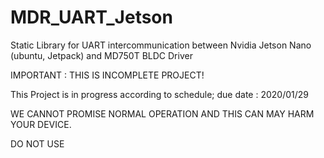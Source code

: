 # MDR_UART_Jetson
Static Library for UART intercommunication between Nvidia Jetson Nano (ubuntu, Jetpack) and MD750T BLDC Driver

IMPORTANT : THIS IS INCOMPLETE PROJECT!

This Project is in progress according to schedule; due date : 2020/01/29

WE CANNOT PROMISE NORMAL OPERATION AND THIS CAN MAY HARM YOUR DEVICE.

DO NOT USE
